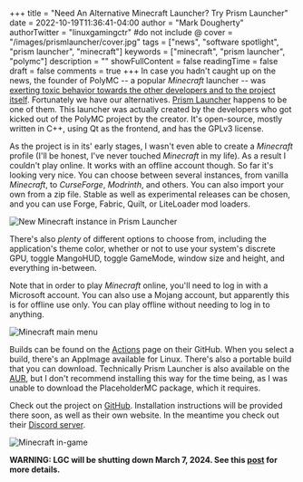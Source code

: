 +++
title = "Need An Alternative Minecraft Launcher? Try Prism Launcher"
date = 2022-10-19T11:36:41-04:00
author = "Mark Dougherty"
authorTwitter = "linuxgamingctr" #do not include @
cover = "/images/prismlauncher/cover.jpg"
tags = ["news", "software spotlight", "prism launcher", "minecraft"]
keywords = ["minecraft", "prism launcher", "polymc"]
description = ""
showFullContent = false
readingTime = false
draft = false
comments = true
+++
In case you hadn't caught up on the news, the founder of PolyMC -- a popular *Minecraft* launcher -- was [exerting toxic behavior towards the other developers and to the project itself](https://www.gamingonlinux.com/2022/10/if-you-use-polymc-for-minecraft-you-should-switch-away-now/). Fortunately we have our alternatives. [Prism Launcher](https://github.com/PrismLauncher/PrismLauncher) happens to be one of them. This launcher was actually created by the developers who got kicked out of the PolyMC project by the creator. It's open-source, mostly written in C++, using Qt as the frontend, and has the GPLv3 license.

As the project is in its' early stages, I wasn't even able to create a *Minecraft* profile (I'll be honest, I've never touched *Minecraft* in my life). As a result I couldn't play online. It works with an offline account though. So far it's looking very nice. You can choose between several instances, from vanilla *Minecraft*, to *CurseForge*, *Modrinth*, and others. You can also import your own from a zip file. Stable as well as experimental releases can be chosen, and you can use Forge, Fabric, Quilt, or LiteLoader mod loaders.

![New Minecraft instance in Prism Launcher](/images/prismlauncher/new_instance.jpg)

There's also *plenty* of different options to choose from, including the application's theme color, whether or not to use your system's discrete GPU, toggle MangoHUD, toggle GameMode, window size and height, and everything in-between.

Note that in order to play *Minecraft* online, you'll need to log in with a Microsoft account. You can also use a Mojang account, but apparently this is for offline use only. You can play offline without needing to log in to anything.

![Minecraft main menu](/images/prismlauncher/minecraft_main_menu.jpg)

Builds can be found on the [Actions](https://github.com/PrismLauncher/PrismLauncher/actions) page on their GitHub. When you select a build, there's an AppImage available for Linux. There's also a portable build that you can download. Technically Prism Launcher is also available on the [AUR](https://aur.archlinux.org/packages/prismlauncher), but I don't recommend installing this way for the time being, as I was unable to download the PlaceholderMC package, which it requires.

Check out the project on [GitHub](https://github.com/PrismLauncher/PrismLauncher). Installation instructions will be provided there soon, as well as their own website. In the meantime you check out their [Discord server](https://discord.gg/prismlauncher).

![Minecraft in-game](/images/prismlauncher/in_game.jpg)

**WARNING: LGC will be shutting down March 7, 2024. See this [post](https://linuxgamingcentral.com/posts/the-end-of-lgc/) for more details.**
